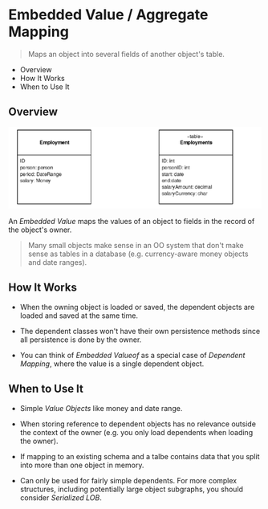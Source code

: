 # Embedded Value / Aggregate Mapping

> Maps an object into several fields of another object's table.

* Overview
* How It Works
* When to Use It

## Overview

![](2021-07-27-23-55-43.png)

An *Embedded Value* maps the values of an object to fields in the record of the object's owner.

> Many small objects make sense in an OO system that don't make sense as tables in a database (e.g. currency-aware money objects and date ranges).

## How It Works

* When the owning object is loaded or saved, the dependent objects are loaded and saved at the same time.

* The dependent classes won't have their own persistence methods since all persistence is done by the owner.

* You can think of *Embedded Valueof* as a special case of *Dependent Mapping*, where the value is a single dependent object.

## When to Use It

* Simple *Value Objects* like money and date range.

* When storing reference to dependent objects has no relevance outside the context of the owner (e.g. you only load dependents when loading the owner).

* If mapping to an existing schema and a talbe contains data that you split into more than one object in memory.

* Can only be used for fairly simple dependents. For more complex structures, including potentially large object subgraphs, you should consider *Serialized LOB*.
